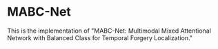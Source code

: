 # MABC-Net

This is the  implementation of "MABC-Net: Multimodal Mixed Attentional Network  with Balanced Class  for Temporal Forgery Localization."

